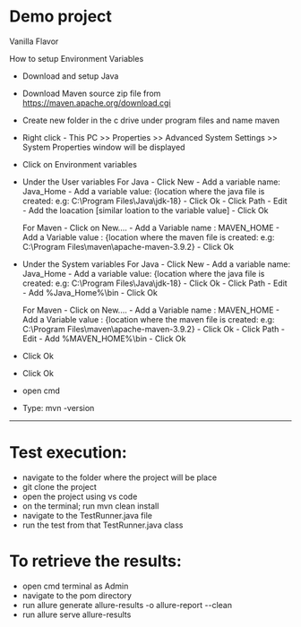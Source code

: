 # Demo project
Vanilla Flavor

How to setup Environment Variables 

- Download and setup Java 
- Download Maven source zip file from https://maven.apache.org/download.cgi 
- Create new folder in the c drive under program files and name maven
- Right click - This PC >> Properties >> Advanced System Settings >> System Properties window will be displayed 

-  Click on Environment variables 

- Under the User variables
	For Java 
		- Click New 
		- Add a variable name: Java_Home 
		- Add a variable value: {location where the java file is created: e.g: C:\Program Files\Java\jdk-18}
		- Click Ok 
		- Click Path 
		- Edit 
		- Add the loacation [similar loation to the variable value]
		- Click Ok 
		
	For Maven 
		- Click on New....
		- Add a Variable name : MAVEN_HOME
		- Add a Variable value : {location where the maven file is created: e.g: C:\Program Files\maven\apache-maven-3.9.2}
		- Click Ok 
		
		
- Under the System variables
	For Java 
		- Click New 
		- Add a variable name: Java_Home 
		- Add a variable value: {location where the java file is created: e.g: C:\Program Files\Java\jdk-18}
		- Click Ok 
		- Click Path 
		- Edit 
		- Add %Java_Home%\bin
		- Click Ok 
		
	For Maven 
		- Click on New....
		- Add a Variable name : MAVEN_HOME
		- Add a Variable value : {location where the maven file is created: e.g: C:\Program Files\maven\apache-maven-3.9.2}
		- Click Ok 
		- Click Path 
		- Edit 
		- Add %MAVEN_HOME%\bin
		- Click Ok 

- Click Ok		

- Click Ok
		
- open cmd 

- Type: mvn -version 

-------

# Test execution:

- navigate to the folder where the project will be place
- git clone the project 
- open the project using vs code 
- on the terminal; run mvn clean install 
- navigate to the TestRunner.java file 
- run the test from that TestRunner.java class

# To retrieve the results:

- open cmd terminal as Admin
- navigate to the pom directory
- run allure generate allure-results -o allure-report --clean
- run allure serve allure-results
